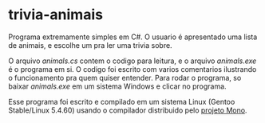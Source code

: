 # trivia-animais
Programa extremamente simples em C#. O usuario é apresentado uma lista de animais, e escolhe um pra ler uma trivia sobre.

O arquivo *animals.cs* contem o codigo para leitura, e o arquivo *animals.exe* é o programa em si. O codigo foi escrito com varios comentarios ilustrando o funcionamento pra quem quiser entender. Para rodar o programa, so baixar *animals.exe* em um sistema Windows e clicar no programa.

Esse programa foi escrito e compilado em um sistema Linux (Gentoo Stable/Linux 5.4.60) usando o compilador distribuido pelo [projeto Mono](https://www.mono-project.com).
